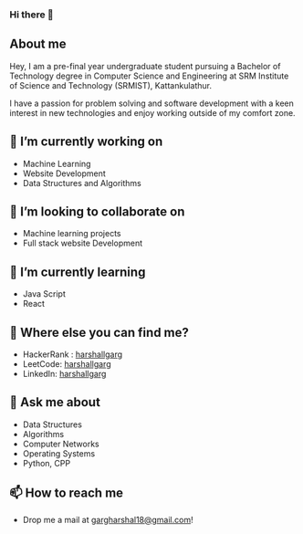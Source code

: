 ### Hi there 👋

## About me
Hey, I am a pre-final year undergraduate student pursuing a Bachelor of Technology degree in Computer Science and Engineering at SRM Institute of Science and Technology (SRMIST), Kattankulathur.

I have a passion for problem solving and software development with a keen interest in new technologies and enjoy working outside of my comfort zone.


## 🔭 I’m currently working on
- Machine Learning
- Website Development 
- Data Structures and Algorithms

## 👯 I’m looking to collaborate on
- Machine learning projects
- Full stack website Development

## 🌱 I’m currently learning
- Java Script
- React

## 🤔 Where else you can find me?
- HackerRank : [harshallgarg](https://www.hackerrank.com/harshallgarg )
- LeetCode: [harshallgarg](https://leetcode.com/harshallgarg/)
- LinkedIn: [harshallgarg](https://www.linkedin.com/in/harshal-garg-18b02316b/)

## 💬 Ask me about 
 - Data Structures
 - Algorithms 
 - Computer Networks
 - Operating Systems
 - Python, CPP
 

## 📫 How to reach me
- Drop me a mail at gargharshal18@gmail.com!

<!--
**harshallgarg/harshallgarg** is a ✨ _special_ ✨ repository because its `README.md` (this file) appears on your GitHub profile.

Here are some ideas to get you started:

- 🔭 I’m currently working on ...
- 🌱 I’m currently learning ...
- 👯 I’m looking to collaborate on ...
- 🤔 I’m looking for help with ...
- 💬 Ask me about ...
- 📫 How to reach me: ...
- 😄 Pronouns: ...
- ⚡ Fun fact: ...
-->
